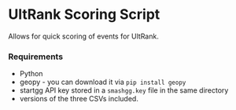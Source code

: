# UltRank Scoring Script

Allows for quick scoring of events for UltRank.

### Requirements

- Python
- geopy - you can download it via `pip install geopy`
- startgg API key stored in a `smashgg.key` file in the same directory
- versions of the three CSVs included.
